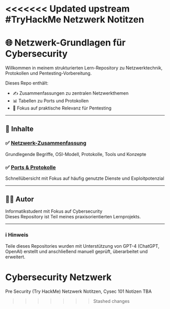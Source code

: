<<<<<<< Updated upstream
#TryHackMe Netzwerk Notitzen
=======
# 🌐 Netzwerk-Grundlagen für Cybersecurity

Willkommen in meinem strukturierten Lern-Repository zu Netzwerktechnik, Protokollen und Pentesting-Vorbereitung.

Dieses Repo enthält:

- ✍️ Zusammenfassungen zu zentralen Netzwerkthemen
- 📊 Tabellen zu Ports und Protokollen
- 🔐 Fokus auf praktische Relevanz für Pentesting

---

## 📂 Inhalte

### ✅ [Netzwerk-Zusammenfassung](./zusammenfassungen/netzwerk-zusammenfassung.md)
Grundlegende Begriffe, OSI-Modell, Protokolle, Tools und Konzepte

### ✅ [Ports & Protokolle](./tabellen/ports-und-protokolle.md)
Schnellübersicht mit Fokus auf häufig genutzte Dienste und Exploitpotenzial

---

## 👨‍💻 Autor

Informatikstudent mit Fokus auf Cybersecurity  
Dieses Repository ist Teil meines praxisorientierten Lernprojekts.

---

### ℹ️ Hinweis

Teile dieses Repositories wurden mit Unterstützung von GPT-4 (ChatGPT, OpenAI) erstellt und anschließend manuell geprüft, überarbeitet und erweitert.
# Cybersecurity Netzwerk
 Pre Security (Try HackMe) Netzwerk Notitzen, Cysec 101 Notizen TBA
>>>>>>> Stashed changes

